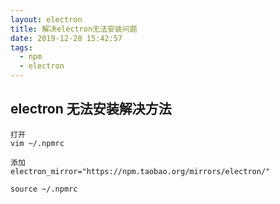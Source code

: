 ```yaml
---
layout: electron
title: 解决electron无法安装问题
date: 2019-12-28 15:42:57
tags:
  - npm
  - electron
---
```


## electron 无法安装解决方法

```
打开
vim ~/.npmrc

添加
electron_mirror="https://npm.taobao.org/mirrors/electron/"

source ~/.npmrc
```
